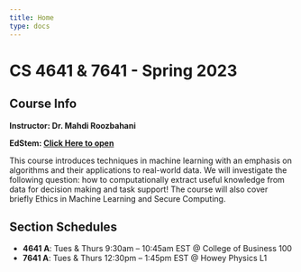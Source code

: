 ```yaml
---
title: Home
type: docs
---
```


# CS 4641 & 7641 - Spring 2023

## Course Info

**Instructor: Dr. Mahdi Roozbahani**

**EdStem: <a href="https://edstem.org/us/courses/32639" target="_blank">Click Here to open</a>**

This course introduces techniques in machine learning with an emphasis on algorithms and their applications to real-world data. We will investigate the following question: how to computationally extract useful knowledge from data for decision making and task support! The course will also cover briefly Ethics in Machine Learning and Secure Computing.

## Section Schedules
- **4641 A**: Tues & Thurs 9:30am – 10:45am EST @ College of Business 100
- **7641 A**: Tues & Thurs 12:30pm – 1:45pm EST @ Howey Physics L1
